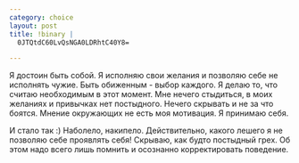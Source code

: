 ```yaml
--- 
category: choice
layout: post
title: !binary |
  0JTQtdC60LvQsNGA0LDRhtC40Y8=

---
```

Я достоин быть собой.
Я исполняю свои желания и позволяю себе не исполнять чужие. Быть обиженным - выбор каждого.
Я делаю то, что считаю необходимым в этот момент.
Мне нечего стыдиться, в моих желаниях и привычках нет постыдного. Нечего скрывать и не за что боятся. Мнение окружающих не есть моя мотивация.
Я принимаю себя.

И стало так :)
Наболело, накипело. Действительно, какого лешего я не позволяю себе проявлять себя! Скрываю, как будто постыдный грех.
Об  этом надо всего лишь помнить и осознанно корректировать поведение.
